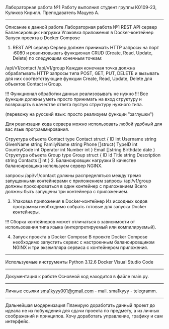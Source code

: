 Лабораторная работа №1
Работу выполнил студент группы К0109-23, Куликов Кирилл.
Преподаватель Мацуев А.
_______________________________________________________________________________________________________________________________________________________________________
Описание к данной работе
Лабораторная работа №1
REST API сервер
Балансировщик нагрузки
Упаковка приложения в Docker-контейнер
Запуск проекта в Docker Compose
1. REST API сервер
Сервер должен принимать HTTP запросы на порт :6080 и реализовывать функционал CRUD (Create, Read, Update, Delete) по следующим конечным точкам:

/api/v1/contact
/api/v1/group
Каждая конечная точка должна обрабатывать HTTP запросы типа POST, GET, PUT, DELETE и вызывать для них соответствующие функции Create, Read, Update, Delete для объектов Contact и Group.

!!! Функционал обработки данных реализовывать не нужно !!! Все функции должны уметь просто принимать на вход структуру и возвращать в качестве ответа пустую структуру нужного типа.

(перевожу на русский язык: просто реализуем функции "заглушки")

Для реализации кода сервера можно использовать любой удобный для вас язык программирования.

Структура объекта Contact
type Contact struct {
   ID int
   Username string
   GivenName string
   FamilyName string
   Phone []struct{
      TypeID int
      CountryCode int
      Operator int
      Number int
   }
   Email []string
   Birthdate date
}
Структура объекта Group
type Group struct {
   ID id
   Title string
   Description string
   Contacts []int
}
2. Балансировщик нагрузки
В качестве балансировщика используем сервер NGINX.

запросы /api/v1/contact должны распределяться между тремя запущенными контейнерами с приложением
запросы /api/v1/group должны проксироваться в один контейнер с приложением
Всего должны быть запущены три контейнера с приложением.

3. Упаковка приложения в Docker-контейнер
Из исходных кодов программы необходимо собрать готовые для запуска Docker контейнеры.

!!! Сборка контейнеров может отличаться в зависимости от использования типа языка (интерпретируемый или компилируемый).

4. Запуск проекта в Docker Compose
В проекте Docker Compose необходимо запустить сервис с настроенным балансировщиком NGINX и три экземпляра сервиса с контейнером приложения.
_______________________________________________________________________________________________________________________________________________________________________
Используемые инструменты
Python 3.12.6
Docker
Visual Studio Code
_______________________________________________________________________________________________________________________________________________________________________
Документация к работе
Основной код находится в файле main.py.
_______________________________________________________________________________________________________________________________________________________________________
Личные ссылки
sma1kyyy001@gmail.com - mail. sma1kyyy - telegramm.
_______________________________________________________________________________________________________________________________________________________________________
Дальнейшая модернизация
Планирую доработать данный проект до идеала не из побуждения для сдачи проекта по предмету, а из личных соображений и принципов. Хочу доработать управление, графику и сам интерфейс.

